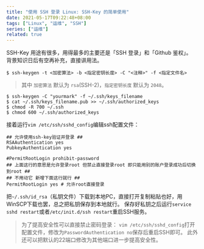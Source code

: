 ```yaml
---
title: "使用 SSH 登录 Linux: SSH-Key 的简单使用"
date: 2021-05-17T09:22:48+08:00
tags: ["Linux", "运维", "SSH"]
series: ["运维"]
related: true
---
```


SSH-Key 用途有很多，用得最多的主要还是「SSH 登录」和「Github 鉴权」。
背景知识日后有空再补充，直接讲用法。

<!--more-->

```shell
$ ssh-keygen -t <加密算法> -b <指定密钥长度> -C "<注释>" -f <指定文件名>
```

> 其中 `加密算法` 默认为 `rsa`(SSH-2)，`指定密钥长度` 默认为 `2048`。  

```shell
$ ssh-keygen -C "yourmark" -f ~/.ssh/keys_filename
$ cat ~/.ssh/keys_filename.pub >> ~/.ssh/authorized_keys
$ chmod -R 700 ~/.ssh
$ chmod 600 ~/.ssh/authorized_keys
```
接着运行`vim /etc/ssh/sshd_config`编辑ssh配置文件：
```
## 允许使用ssh-key验证并登录 ##
RSAAuthentication yes
PubkeyAuthentication yes

#PermitRootLogin prohibit-password
## 上面这行的意思是允许登录root 但禁止直接登录root 即只能用别的账户登录成功后切换到root ##
## 不用动它 新增下面这行就行 ##
PermitRootLogin yes # 允许root直接登录
```

把`~/.ssh/id_rsa`（私钥文件）下载到本地PC，直接打开复制粘贴也好，用WinSCP下载也罢，总之把私钥保存到本地就行。
保存好私钥之后运行`service sshd restart`或者`/etc/init.d/ssh restart`重启SSH服务。

> 为了提高安全性可以直接禁止密码登录：
> `vim /etc/ssh/sshd_config`打开配置文件，修改为`PasswordAuthentication no`保存后重启SSH即可。
> 此外还可以把默认的22端口修改为其他端口进一步提高安全性。
